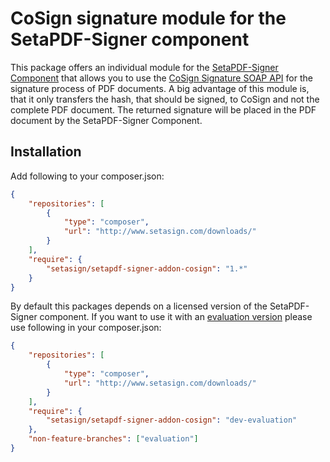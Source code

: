 # CoSign signature module for the SetaPDF-Signer component

This package offers an individual module for the [SetaPDF-Signer Component](https://www.setasign.com/signer) that allows you to use the [CoSign Signature SOAP API](http://developer.arx.com/quick-start/sapi-web-services/) for the signature process of PDF documents. A big advantage of this module is, that it only transfers the hash, that should be signed, to CoSign and not the complete PDF document. The returned signature will be placed in the PDF document by the SetaPDF-Signer Component.

## Installation
Add following to your composer.json:

```json
{
    "repositories": [
        {
            "type": "composer",
            "url": "http://www.setasign.com/downloads/"
        }
    ],
    "require": {
        "setasign/setapdf-signer-addon-cosign": "1.*"
    }
}
```

By default this packages depends on a licensed version of the SetaPDF-Signer component. If you want to use it with an [evaluation version](https://www.setasign.com/products/setapdf-signer/evaluate/) please use following in your composer.json:

```json
{
    "repositories": [
        {
            "type": "composer",
            "url": "http://www.setasign.com/downloads/"
        }
    ],
    "require": {
        "setasign/setapdf-signer-addon-cosign": "dev-evaluation"
    },
    "non-feature-branches": ["evaluation"]
}
```

